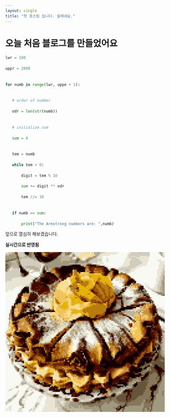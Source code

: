 ```yaml
---
layout: single
title: "첫 포스팅 입니다. 설레네요."
---
```


# 오늘 처음 블로그를 만들었어요

```python
lwr = 100

uppr = 2000


for numb in range(lwr, uppe + 1):


   # order of number

   odr = len(str(numb))

   
   # initialize sum

   sum = 0


   tem = numb

   while tem > 0:

       digit = tem % 10

       sum += digit ** odr

       tem //= 10


   if numb == sum:

       print("The Armstrong numbers are: ",numb)
```



앞으로 열심히 해보겠습니다.


**실시간으로 반영됨**

![dessert02](../images/2024-04-15-first/dessert02.png)
